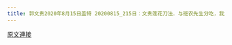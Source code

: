 ```yaml
---
title: 郭文贵2020年8月15日盖特 20200815_215日：文贵莲花刀法．与班农先生分吃，我太太在我家菜园里种的哈密瓜！
---
```


[原文連接](https://gnews.org/ThreadView/53482206)


